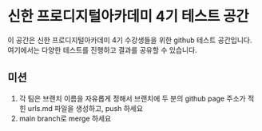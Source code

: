 # 신한 프로디지털아카데미 4기 테스트 공간

이 공간은 신한 프로디지털아카데미 4기 수강생들을 위한 github 테스트 공간입니다. 여기에서는 다양한 테스트를 진행하고 결과를 공유할 수 있습니다.

## 미션

1. 각 팀은 브랜치 이름을 자유롭게 정해서 브랜치에 두 분의 github page 주소가 적힌 urls.md 파일을 생성하고, push 하세요
2. main branch로 merge 하세요

